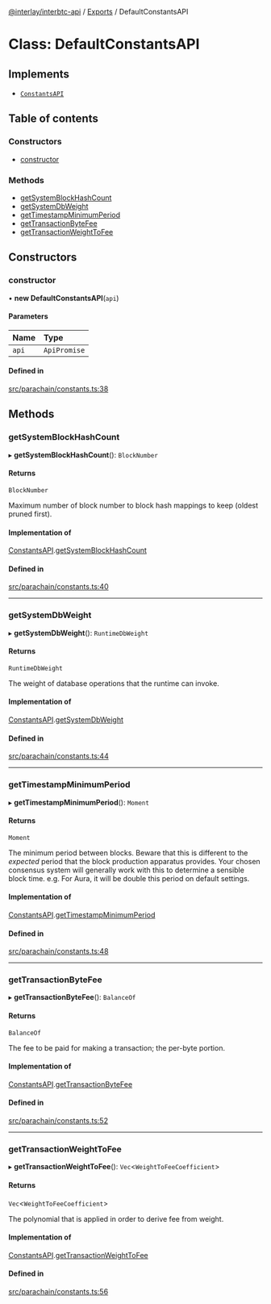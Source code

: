 [@interlay/interbtc-api](/README.md) / [Exports](/modules.md) / DefaultConstantsAPI

# Class: DefaultConstantsAPI

## Implements

- [`ConstantsAPI`](/interfaces/ConstantsAPI.md)

## Table of contents

### Constructors

- [constructor](/classes/DefaultConstantsAPI.md#constructor)

### Methods

- [getSystemBlockHashCount](/classes/DefaultConstantsAPI.md#getsystemblockhashcount)
- [getSystemDbWeight](/classes/DefaultConstantsAPI.md#getsystemdbweight)
- [getTimestampMinimumPeriod](/classes/DefaultConstantsAPI.md#gettimestampminimumperiod)
- [getTransactionByteFee](/classes/DefaultConstantsAPI.md#gettransactionbytefee)
- [getTransactionWeightToFee](/classes/DefaultConstantsAPI.md#gettransactionweighttofee)

## Constructors

### <a id="constructor" name="constructor"></a> constructor

• **new DefaultConstantsAPI**(`api`)

#### Parameters

| Name | Type |
| :------ | :------ |
| `api` | `ApiPromise` |

#### Defined in

[src/parachain/constants.ts:38](https://github.com/interlay/interbtc-api/blob/b81f698/src/parachain/constants.ts#L38)

## Methods

### <a id="getsystemblockhashcount" name="getsystemblockhashcount"></a> getSystemBlockHashCount

▸ **getSystemBlockHashCount**(): `BlockNumber`

#### Returns

`BlockNumber`

Maximum number of block number to block hash mappings to keep (oldest pruned first).

#### Implementation of

[ConstantsAPI](/interfaces/ConstantsAPI.md).[getSystemBlockHashCount](/interfaces/ConstantsAPI.md#getsystemblockhashcount)

#### Defined in

[src/parachain/constants.ts:40](https://github.com/interlay/interbtc-api/blob/b81f698/src/parachain/constants.ts#L40)

___

### <a id="getsystemdbweight" name="getsystemdbweight"></a> getSystemDbWeight

▸ **getSystemDbWeight**(): `RuntimeDbWeight`

#### Returns

`RuntimeDbWeight`

The weight of database operations that the runtime can invoke.

#### Implementation of

[ConstantsAPI](/interfaces/ConstantsAPI.md).[getSystemDbWeight](/interfaces/ConstantsAPI.md#getsystemdbweight)

#### Defined in

[src/parachain/constants.ts:44](https://github.com/interlay/interbtc-api/blob/b81f698/src/parachain/constants.ts#L44)

___

### <a id="gettimestampminimumperiod" name="gettimestampminimumperiod"></a> getTimestampMinimumPeriod

▸ **getTimestampMinimumPeriod**(): `Moment`

#### Returns

`Moment`

The minimum period between blocks. Beware that this is different to the *expected* period
that the block production apparatus provides. Your chosen consensus system will generally
work with this to determine a sensible block time. e.g. For Aura, it will be double this
period on default settings.

#### Implementation of

[ConstantsAPI](/interfaces/ConstantsAPI.md).[getTimestampMinimumPeriod](/interfaces/ConstantsAPI.md#gettimestampminimumperiod)

#### Defined in

[src/parachain/constants.ts:48](https://github.com/interlay/interbtc-api/blob/b81f698/src/parachain/constants.ts#L48)

___

### <a id="gettransactionbytefee" name="gettransactionbytefee"></a> getTransactionByteFee

▸ **getTransactionByteFee**(): `BalanceOf`

#### Returns

`BalanceOf`

The fee to be paid for making a transaction; the per-byte portion.

#### Implementation of

[ConstantsAPI](/interfaces/ConstantsAPI.md).[getTransactionByteFee](/interfaces/ConstantsAPI.md#gettransactionbytefee)

#### Defined in

[src/parachain/constants.ts:52](https://github.com/interlay/interbtc-api/blob/b81f698/src/parachain/constants.ts#L52)

___

### <a id="gettransactionweighttofee" name="gettransactionweighttofee"></a> getTransactionWeightToFee

▸ **getTransactionWeightToFee**(): `Vec`<`WeightToFeeCoefficient`\>

#### Returns

`Vec`<`WeightToFeeCoefficient`\>

The polynomial that is applied in order to derive fee from weight.

#### Implementation of

[ConstantsAPI](/interfaces/ConstantsAPI.md).[getTransactionWeightToFee](/interfaces/ConstantsAPI.md#gettransactionweighttofee)

#### Defined in

[src/parachain/constants.ts:56](https://github.com/interlay/interbtc-api/blob/b81f698/src/parachain/constants.ts#L56)
